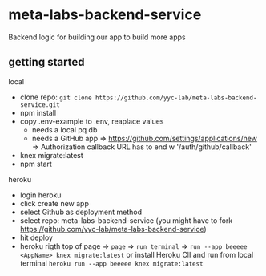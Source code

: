 # meta-labs-backend-service
Backend logic for building our app to build more apps

## getting started
local
- clone repo: `git clone https://github.com/yyc-lab/meta-labs-backend-service.git`
- npm install
- copy .env-example to .env, reaplace values
    - needs a local pq db
    - needs a GitHub app    => https://github.com/settings/applications/new
                             => Authorization callback URL has to end w '/auth/github/callback'
- knex migrate:latest
- npm start

heroku
- login heroku
- click create new app
- select Github as deployment method
- select repo: meta-labs-backend-service (you might have to fork https://github.com/yyc-lab/meta-labs-backend-service)
- hit deploy
- heroku rigth top of page => `page` => `run terminal` => `run --app beeeee <AppName> knex migrate:latest`
  or install Heroku ClI and run from local terminal `heroku run --app beeeee knex migrate:latest`

